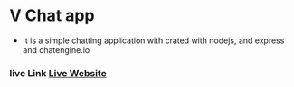 # V Chat app

* It is a simple chatting application with crated with nodejs, and express and chatengine.io

### live Link [Live Website]()